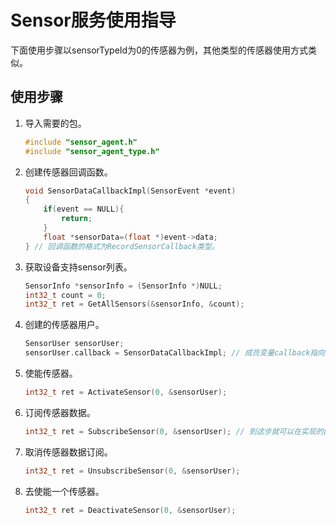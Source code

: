 # Sensor服务使用指导


下面使用步骤以sensorTypeId为0的传感器为例，其他类型的传感器使用方式类似。


## 使用步骤

1. 导入需要的包。

   ```c
   #include "sensor_agent.h"
   #include "sensor_agent_type.h"
   ```

2. 创建传感器回调函数。

   ```c
   void SensorDataCallbackImpl(SensorEvent *event)
   {
       if(event == NULL){
           return;
       }
       float *sensorData=(float *)event->data;
   } // 回调函数的格式为RecordSensorCallback类型。
   ```

3. 获取设备支持sensor列表。

   ```c
   SensorInfo *sensorInfo = (SensorInfo *)NULL;
   int32_t count = 0;
   int32_t ret = GetAllSensors(&sensorInfo, &count);
   ```

4. 创建的传感器用户。

   ```c
   SensorUser sensorUser;
   sensorUser.callback = SensorDataCallbackImpl; // 成员变量callback指向创建的回调方法
   ```

5. 使能传感器。

   ```c
   int32_t ret = ActivateSensor(0, &sensorUser);
   ```

6. 订阅传感器数据。

   ```c
   int32_t ret = SubscribeSensor(0, &sensorUser); // 到这步就可以在实现的回调方法中获取到传感器数据。
   ```

7. 取消传感器数据订阅。

   ```c
   int32_t ret = UnsubscribeSensor(0, &sensorUser);
   ```

8. 去使能一个传感器。

   ```c
   int32_t ret = DeactivateSensor(0, &sensorUser);
   ```
